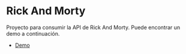# Rick And Morty

Proyecto para consumir la API de Rick And Morty. Puede encontrar un demo a continuación.

- [Demo](https://github.com/jcarlosMariscal/rick-and-morty-api)

